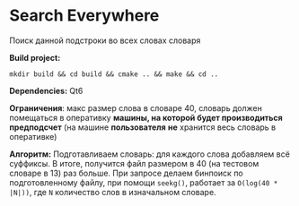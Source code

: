 # Search Everywhere

Поиск данной подстроки во всех словах словаря

**Build project:**
```
mkdir build && cd build && cmake .. && make && cd ..
```
**Dependencies:** Qt6

**Ограничения**: макс размер слова в словаре 40, словарь должен помещаться в оперативку **машины, на которой будет производиться предподсчет** (на машине **пользователя** **не** хранится весь словарь в оперативке)

**Алгоритм:** 
Подготавливаем словарь: для каждого слова добавляем всё суффиксы. В итоге, получится файл размером в 40 (на тестовом словаре в 13) раз больше. При запросе делаем бинпоиск по подготовленному файлу, при помощи `seekg()`, работает за `O(log(40 * |N|))`, где `N` количество слов в изначальном словаре.